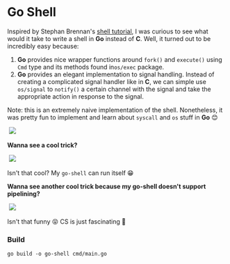# Go Shell
Inspired by Stephan Brennan's [shell tutorial](https://brennan.io/2015/01/16/write-a-shell-in-c/), I was curious to see what would it take to write a shell in **Go** instead of **C**. Well, it turned out to be incredibly easy because: 

1. **Go** provides nice wrapper functions around `fork()`  and `execute()` using `Cmd` type and its methods found in`os/exec` package.
2. **Go** provides an elegant implementation to signal handling. Instead of creating a complicated signal handler like in **C**, we can simple use `os/signal` to `notify()` a certain channel with the signal and take the appropriate action in response to the signal. 



Note: this is an extremely naive implementation of the shell. Nonetheless, it was pretty fun to implement and learn about `syscall` and `os` stuff in **Go** 😊



​						 ![](/home/salih/sigmazain/go-shell/img/go-shell.gif)



**Wanna see a cool trick?**

​						![](/home/salih/sigmazain/go-shell/img/rec.gif)

Isn't that cool? My `go-shell` can run itself 😁



**Wanna see another cool trick because my go-shell doesn't support pipelining?**

​						![](/home/salih/sigmazain/go-shell/img/pipe.gif)

Isn't that funny 😝 CS is just fascinating 💙



### Build

`go build -o go-shell cmd/main.go`

